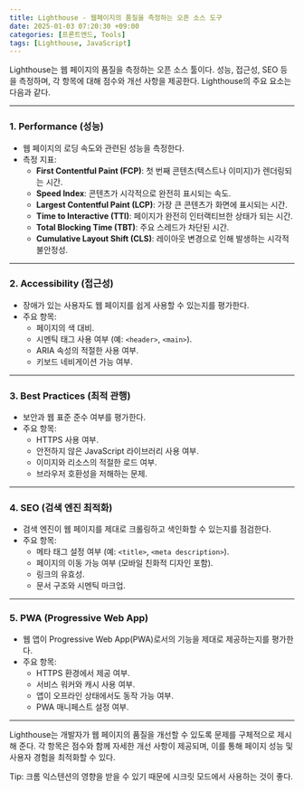 ```yaml
---
title: Lighthouse - 웹페이지의 품질을 측정하는 오픈 소스 도구
date: 2025-01-03 07:20:30 +09:00
categories: [프론트엔드, Tools]
tags: [Lighthouse, JavaScript]
---
```


Lighthouse는 웹 페이지의 품질을 측정하는 오픈 소스 툴이다. 성능, 접근성, SEO 등을 측정하며, 각 항목에 대해 점수와 개선 사항을 제공한다. Lighthouse의 주요 요소는 다음과 같다.

---

### 1. **Performance (성능)**

- 웹 페이지의 로딩 속도와 관련된 성능을 측정한다.
- 측정 지표:
  - **First Contentful Paint (FCP)**: 첫 번째 콘텐츠(텍스트나 이미지)가 렌더링되는 시간.
  - **Speed Index**: 콘텐츠가 시각적으로 완전히 표시되는 속도.
  - **Largest Contentful Paint (LCP)**: 가장 큰 콘텐츠가 화면에 표시되는 시간.
  - **Time to Interactive (TTI)**: 페이지가 완전히 인터랙티브한 상태가 되는 시간.
  - **Total Blocking Time (TBT)**: 주요 스레드가 차단된 시간.
  - **Cumulative Layout Shift (CLS)**: 레이아웃 변경으로 인해 발생하는 시각적 불안정성.

---

### 2. **Accessibility (접근성)**

- 장애가 있는 사용자도 웹 페이지를 쉽게 사용할 수 있는지를 평가한다.
- 주요 항목:
  - 페이지의 색 대비.
  - 시멘틱 태그 사용 여부 (예: `<header>`, `<main>`).
  - ARIA 속성의 적절한 사용 여부.
  - 키보드 네비게이션 가능 여부.

---

### 3. **Best Practices (최적 관행)**

- 보안과 웹 표준 준수 여부를 평가한다.
- 주요 항목:
  - HTTPS 사용 여부.
  - 안전하지 않은 JavaScript 라이브러리 사용 여부.
  - 이미지와 리소스의 적절한 로드 여부.
  - 브라우저 호환성을 저해하는 문제.

---

### 4. **SEO (검색 엔진 최적화)**

- 검색 엔진이 웹 페이지를 제대로 크롤링하고 색인화할 수 있는지를 점검한다.
- 주요 항목:
  - 메타 태그 설정 여부 (예: `<title>`, `<meta description>`).
  - 페이지의 이동 가능 여부 (모바일 친화적 디자인 포함).
  - 링크의 유효성.
  - 문서 구조와 시멘틱 마크업.

---

### 5. **PWA (Progressive Web App)**

- 웹 앱이 Progressive Web App(PWA)로서의 기능을 제대로 제공하는지를 평가한다.
- 주요 항목:
  - HTTPS 환경에서 제공 여부.
  - 서비스 워커와 캐시 사용 여부.
  - 앱이 오프라인 상태에서도 동작 가능 여부.
  - PWA 매니페스트 설정 여부.

---

Lighthouse는 개발자가 웹 페이지의 품질을 개선할 수 있도록 문제를 구체적으로 제시해 준다. 각 항목은 점수와 함께 자세한 개선 사항이 제공되며, 이를 통해 페이지 성능 및 사용자 경험을 최적화할 수 있다.

Tip: 크롬 익스텐션의 영향을 받을 수 있기 때문에 시크릿 모드에서 사용하는 것이 좋다.
